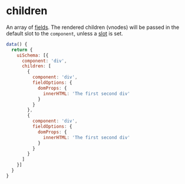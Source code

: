 # children

An array of [fields](../field.md). The rendered children (vnodes) will be passed in the default slot to the `component`, unless a [slot](field-options/slot.md) is set.

```js
data() {
  return {
    uiSchema: [{
      component: 'div',
      children: [
        {
          component: 'div',
          fieldOptions: {
            domProps: {
              innerHTML: 'The first second div'
            }
          }
        },
        {
          component: 'div',
          fieldOptions: {
            domProps: {
              innerHTML: 'The first second div'
            }
          }
        }
      ]
    }]
  }
}
```
